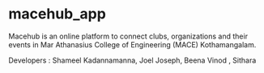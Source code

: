 # macehub_app

Macehub is an online platform to connect clubs, organizations and their events in Mar Athanasius College of Engineering (MACE) Kothamangalam.


Developers :
Shameel Kadannamanna, Joel Joseph, Beena Vinod , Sithara
